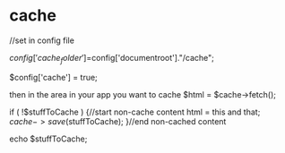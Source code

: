 # cache


//set in config file

$config['cache_folder']=$config['documentroot']."/cache";

$config['cache'] = true;


then in the area in your app you want to cache
$html = $cache->fetch();

if ( !$stuffToCache )
{//start non-cache content
	html = this and that;
	$cache->save($stuffToCache);
}//end non-cached content

echo $stuffToCache; 

